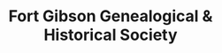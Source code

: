 ---
layout: repo
title: "Fort Gibson Genealogical & Historical Society"
id: 24818
permalink: repos/24818/
---